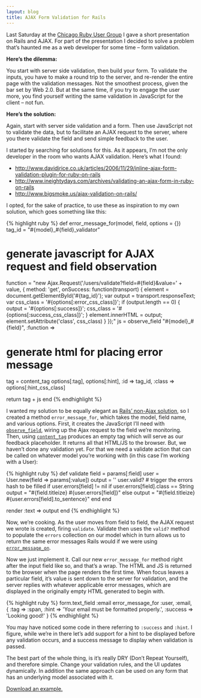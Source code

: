 ```yaml
---
layout: blog
title: AJAX Form Validation for Rails
---
```

Last Saturday at the [Chicago Ruby User Group][1] I gave a short presentation on Rails and AJAX. For part of the presentation I decided to solve a problem that’s haunted me as a web developer for some time – form validation.

**Here’s the dilemma:**

You start with server side validation, then build your form. To validate the inputs, you have to make a round trip to the server, and re-render the entire page with the validation messages. Not the smoothest process, given the bar set by Web 2.0. But at the same time, if you try to engage the user more, you find yourself writing the same validation in JavaScript for the client – not fun.

**Here’s the solution:**

Again, start with server side validation and a form. Then use JavaScript not to validate the data, but to facilitate an AJAX request to the server, where you there validate the field and send simple feedback to the user.

I started by searching for solutions for this. As it appears, I’m not the only developer in the room who wants AJAX validation. Here’s what I found: 

* <http://www.davidjrice.co.uk/articles/2006/11/29/inline-ajax-form-validation-plugin-for-ruby-on-rails>
* <http://www.ineightydays.com/archives/validating-an-ajax-form-in-ruby-on-rails>
* <http://www.bigsmoke.us/ajax-validation-on-rails/>

I opted, for the sake of practice, to use these as inspiration to my own solution, which goes something like this:

{% highlight ruby %}
def error_message_for(model, field, options = {}) tag_id = "#{model}_#{field}_validator"
  # generate javascript for AJAX request and field observation
  function = "new Ajax.Request('/users/validate?field=#{field}&value=' + value, { method: 'get', onSuccess: function(transport) { element = document.getElementById('#{tag_id}'); var output = transport.responseText; var css_class = '#{options[:error_css_class]}'; if (output.length == 0) { output = '#{options[:success]}'; css_class = '#{options[:success_css_class]}'; } element.innerHTML = output; element.setAttribute('class', css_class) } });"
  js = observe_field "#{model}_#{field}", :function => 
  
  # generate html for placing error message
  tag = content_tag options[:tag], options[:hint], :id => tag_id, :class => options[:hint_css_class]
  
  return tag + js
end
{% endhighlight %}

I wanted my solution to be equally elegant as [Rails’ non-Ajax solution][3], so I created a method <code>error_message_for</code>, which takes the model, field name, and various options. First, it creates the JavaScript I’ll need with [<code>observe_field</code>][4], wiring up the Ajax request to the field we’re monitoring. Then, using [<code>content_tag</code>][5] produces an empty tag which will serve as our feedback placeholder. It returns all that HTML/JS to the browser. But, we haven’t done any validation yet. For that we need a validate action that can be called on whatever model you’re working with (in this case I’m working with a User):

{% highlight ruby %}
def validate
  field = params[:field]
  user = User.new(field => params[:value])
  output = '' user.valid? # trigger the errors hash to be filled
  if user.errors[field] != nil
    if user.errors[field].class == String
      output = "#{field.titleize} #{user.errors[field]}"
    else
      output = "#{field.titleize} #{user.errors[field].to_sentence}"
    end
  end
  
  render :text => output
end
{% endhighlight %}

Now, we’re cooking. As the user moves from field to field, the AJAX request we wrote is created, firing <code>validate</code>. Validate then uses the <code>valid?</code> method to populate the <code>errors</code> collection on our model which in turn allows us to return the same error messages Rails would if we were using [<code>error_message_on</code>][3].

Now we just implement it. Call our new <code>error_message_for</code> method right after the input field like so, and that’s a wrap. The HTML and JS is returned to the browser when the page renders the first time. When focus leaves a particular field, it’s value is sent down to the server for validation, and the server replies with whatever applicable error messages, which are displayed in the originally empty HTML generated to begin with.

{% highlight ruby %}
form.text_field :email
error_message_for :user, :email, { :tag => :span, :hint => 'Your email must be formatted properly.', :success => 'Looking good!' }
{% endhighlight %}

You may have noticed some code in there referring to <code>:success</code> and <code>:hint</code>. I figure, while we’re in there let’s add support for a hint to be displayed before any validation occurs, and a success message to display when validation is passed.

The best part of the whole thing, is it’s really DRY (Don’t Repeat Yourself), and therefore simple. Change your validation rules, and the UI updates dynamically. In addition the same approach can be used on any form that has an underlying model associated with it.

[Download an example.](http://www.avandamiri.com/assets/posts/2008-05-06-ajax-form-validation-for-rails/AjaxFormValidationExample.zip)

 [1]: http://chicagoruby.org/
 [2]: http://www.ineightydays.com/archives/validating-an-ajax-form-in-ruby-on-rails
 [3]: http://api.rubyonrails.org/classes/ActionView/Helpers/ActiveRecordHelper.html#M001005
 [4]: http://api.rubyonrails.org/classes/ActionView/Helpers/PrototypeHelper.html#M000966
 [5]: http://api.rubyonrails.org/classes/ActionView/Helpers/TagHelper.html#M001033